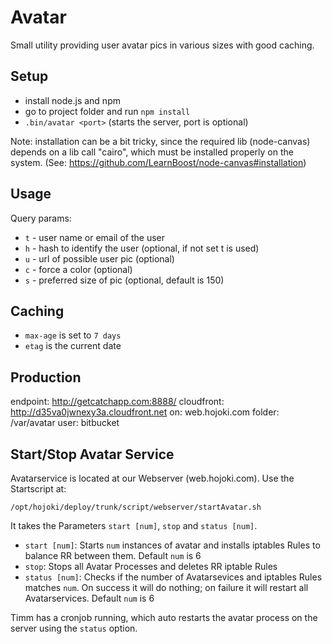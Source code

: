 Avatar
=================

Small utility providing user avatar pics in various sizes with good caching.

Setup
-------------------------------------------------

* install node.js and npm
* go to project folder and run `npm install`
* `.bin/avatar <port>` (starts the server, port is optional)

Note: installation can be a bit tricky, since the required lib (node-canvas) depends on a lib call "cairo", which must be installed properly on the system. (See: https://github.com/LearnBoost/node-canvas#installation)

Usage
-------------------------------------------------

Query params:

* `t` - user name or email of the user
* `h` - hash to identify the user (optional, if not set t is used)
* `u` - url of possible user pic (optional)
* `c` - force a color (optional)
* `s` - preferred size of pic (optional, default is 150)

Caching
-------------------------------------------------

* `max-age` is set to `7 days`
* `etag` is the current date

Production
-------------------------------------------------

endpoint: http://getcatchapp.com:8888/
cloudfront: http://d35va0jwnexy3a.cloudfront.net
on: web.hojoki.com
folder: /var/avatar
user: bitbucket

Start/Stop Avatar Service
-------------------------------------------------

Avatarservice is located at our Webserver (web.hojoki.com). Use the Startscript at:
```
/opt/hojoki/deploy/trunk/script/webserver/startAvatar.sh
```
It takes the Parameters `start [num]`, `stop` and `status [num]`.
* `start [num]`: Starts `num` instances of avatar and installs iptables Rules to balance RR between them. Default `num` is 6
* `stop`: Stops all Avatar Processes and deletes RR iptable Rules
* `status [num]`: Checks if the number of Avatarsevices and iptables Rules matches `num`. On success it will do nothing; on failure it will restart all Avatarservices. Default `num` is 6
 
Timm has a cronjob running, which auto restarts the avatar process on the server using the `status` option.
